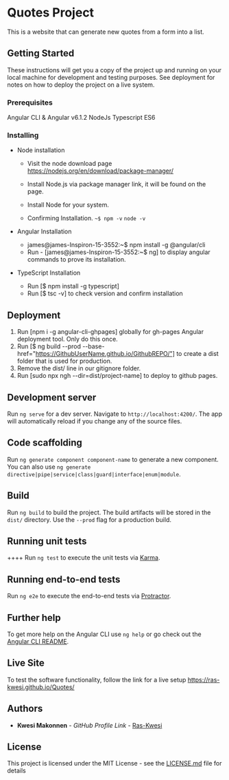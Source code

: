# Quotes Project

This is a website that can generate new quotes from a form into a list.

## Getting Started

These instructions will get you a copy of the project up and running on your local machine for development and testing purposes. See deployment for notes on how to deploy the project on a live system.

### Prerequisites

Angular CLI & Angular v6.1.2
NodeJs
Typescript ES6


### Installing

* Node installation
    * Visit the node download page 
        https://nodejs.org/en/download/package-manager/

    * Install Node.js via package manager link, it will be found on the page.
    * Install Node for your system.
    * Confirming Installation.
        `~$ npm -v`
         `node -v`

* Angular Installation
    * james@james-Inspiron-15-3552:~$ npm install -g @angular/cli
    * Run - [james@james-Inspiron-15-3552:~$ ng] to display angular commands to prove its installation.

* TypeScript Installation
    * Run [$ npm install -g typescript]
    * Run [$ tsc -v] to check version and confirm installation

## Deployment
1. Run [npm i -g angular-cli-ghpages] globally for gh-pages Angular deployment tool. Only do this once.
2. Run [$ ng build --prod --base-href="https://GithubUserName.github.io/GithubREPO/"] to create a dist       folder that is used for production.
3. Remove the dist/ line in our gitignore folder.
4. Run [sudo npx ngh --dir=dist/project-name] to deploy to github pages.

## Development server

Run `ng serve` for a dev server. Navigate to `http://localhost:4200/`. The app will automatically reload if you change any of the source files.

## Code scaffolding

Run `ng generate component component-name` to generate a new component. You can also use `ng generate directive|pipe|service|class|guard|interface|enum|module`.

## Build

Run `ng build` to build the project. The build artifacts will be stored in the `dist/` directory. Use the `--prod` flag for a production build.

## Running unit tests
++++
Run `ng test` to execute the unit tests via [Karma](https://karma-runner.github.io).

## Running end-to-end tests

Run `ng e2e` to execute the end-to-end tests via [Protractor](http://www.protractortest.org/).

## Further help

To get more help on the Angular CLI use `ng help` or go check out the [Angular CLI README](https://github.com/angular/angular-cli/blob/master/README.md).

## Live Site

To test the software functionality, follow the link for a live setup https://ras-kwesi.github.io/Quotes/

## Authors

* **Kwesi Makonnen** - *GitHub Profile Link* - [Ras-Kwesi](https://github.com/Ras-Kwesi)

## License

This project is licensed under the MIT License - see the [LICENSE.md](LICENSE.md) file for details
